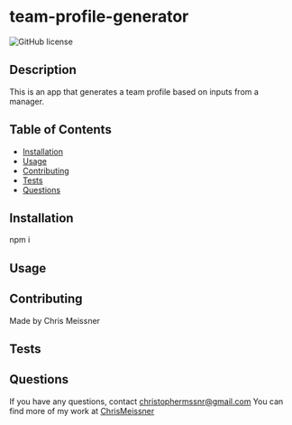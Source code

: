 # team-profile-generator

![GitHub license](https://img.shields.io/badge/license-ISC-blue.svg)

## Description
This is an app that generates a team profile based on inputs from a manager. 

## Table of Contents
* [Installation](#installation)
* [Usage](#usage)
* [Contributing](#contributing)
* [Tests](#tests)
* [Questions](#questions)

## Installation
npm i

## Usage


## Contributing
Made by Chris Meissner


## Tests


## Questions
If you have any questions, contact christophermssnr@gmail.com
You can find more of my work at [ChrisMeissner](https://github.com/ChrisMeissner)
